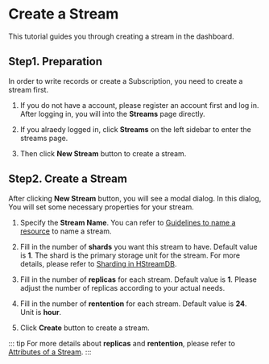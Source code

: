 # Create a Stream

This tutorial guides you through creating a stream in the dashboard.

## Step1. Preparation

In order to write records or create a Subscription, you need to create a stream first.

1. If you do not have a account, please register an account first and log in. After logging in, you will into the **Streams** page directly.

2. If you alraedy logged in, click **Streams** on the left sidebar to enter the streams page.

3. Then click **New Stream** button to create a stream.

## Step2. Create a Stream

After clicking **New Stream** button, you will see a modal dialog. In this dialog, You will set some necessary properties for your stream.

1. Specify the **Stream Name**. You can refer to [Guidelines to name a resource](https://hstream.io/docs/en/latest/guides/stream.html#guidelines-to-name-a-resource) to name a stream.

2. Fill in the number of **shards** you want this stream to have. Default value is **1**.
   The shard is the primary storage unit for the stream. For more details, please refer to [Sharding in HStreamDB](https://hstream.io/docs/en/latest/guides/shards.html#sharding-in-hstreamdb).

3. Fill in the number of **replicas** for each stream. Default value is **1**. Please adjust the number of replicas according to your actual needs.

4. Fill in the number of **rentention** for each stream. Default value is **24**. Unit is **hour**.

5. Click **Create** button to create a stream.

::: tip
For more details about **replicas** and **rentention**, please refer to [Attributes of a Stream](https://hstream.io/docs/en/latest/guides/stream.html#attributes-of-a-stream).
:::
